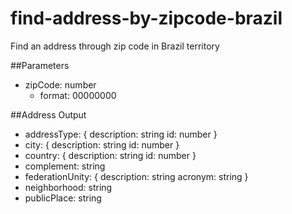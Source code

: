 # find-address-by-zipcode-brazil
Find an address through zip code in Brazil territory

##Parameters
 - zipCode: number 
   - format: 00000000

##Address Output 
 - addressType: {
      description: string
      id: number
    }
- city: {
      description: string
      id: number
    }
- country: {
      description: string
      id: number
    }
- complement: string
- federationUnity: {
      description: string
      acronym: string
    }
- neighborhood: string
- publicPlace: string


